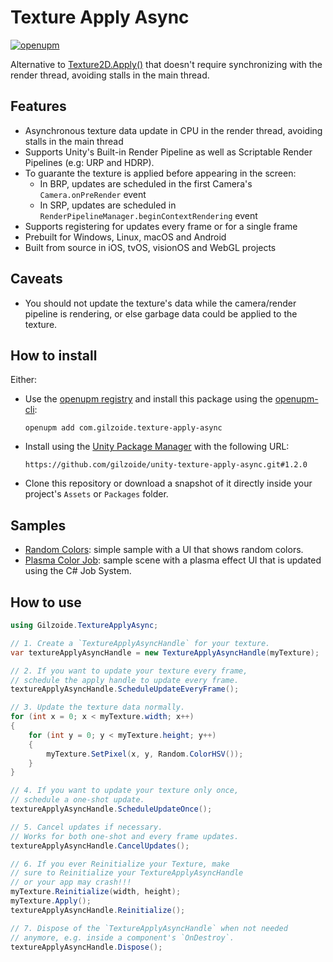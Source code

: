 # Texture Apply Async
[![openupm](https://img.shields.io/npm/v/com.gilzoide.texture-apply-async?label=openupm&registry_uri=https://package.openupm.com)](https://openupm.com/packages/com.gilzoide.texture-apply-async/)

Alternative to [Texture2D.Apply()](https://docs.unity3d.com/ScriptReference/Texture2D.Apply.html) that doesn't require synchronizing with the render thread, avoiding stalls in the main thread.


## Features
- Asynchronous texture data update in CPU in the render thread, avoiding stalls in the main thread
- Supports Unity's Built-in Render Pipeline as well as Scriptable Render Pipelines (e.g: URP and HDRP).
- To guarante the texture is applied before appearing in the screen:
  + In BRP, updates are scheduled in the first Camera's `Camera.onPreRender` event
  + In SRP, updates are scheduled in `RenderPipelineManager.beginContextRendering` event
- Supports registering for updates every frame or for a single frame
- Prebuilt for Windows, Linux, macOS and Android
- Built from source in iOS, tvOS, visionOS and WebGL projects


## Caveats
- You should not update the texture's data while the camera/render pipeline is rendering, or else garbage data could be applied to the texture.


## How to install
Either:
- Use the [openupm registry](https://openupm.com/) and install this package using the [openupm-cli](https://github.com/openupm/openupm-cli):
  ```
  openupm add com.gilzoide.texture-apply-async
  ```
- Install using the [Unity Package Manager](https://docs.unity3d.com/Manual/upm-ui-giturl.html) with the following URL:
  ```
  https://github.com/gilzoide/unity-texture-apply-async.git#1.2.0
  ```
- Clone this repository or download a snapshot of it directly inside your project's `Assets` or `Packages` folder.


## Samples
- [Random Colors](Samples~/RandomColors): simple sample with a UI that shows random colors.
- [Plasma Color Job](Samples~/PlasmaColorJob): sample scene with a plasma effect UI that is updated using the C# Job System.


## How to use
```cs
using Gilzoide.TextureApplyAsync;

// 1. Create a `TextureApplyAsyncHandle` for your texture.
var textureApplyAsyncHandle = new TextureApplyAsyncHandle(myTexture);

// 2. If you want to update your texture every frame,
// schedule the apply handle to update every frame.
textureApplyAsyncHandle.ScheduleUpdateEveryFrame();

// 3. Update the texture data normally.
for (int x = 0; x < myTexture.width; x++)
{
    for (int y = 0; y < myTexture.height; y++)
    {
        myTexture.SetPixel(x, y, Random.ColorHSV());
    }
}

// 4. If you want to update your texture only once,
// schedule a one-shot update.
textureApplyAsyncHandle.ScheduleUpdateOnce();

// 5. Cancel updates if necessary.
// Works for both one-shot and every frame updates.
textureApplyAsyncHandle.CancelUpdates();

// 6. If you ever Reinitialize your Texture, make
// sure to Reinitialize your TextureApplyAsyncHandle
// or your app may crash!!!
myTexture.Reinitialize(width, height);
myTexture.Apply();
textureApplyAsyncHandle.Reinitialize();

// 7. Dispose of the `TextureApplyAsyncHandle` when not needed
// anymore, e.g. inside a component's `OnDestroy`.
textureApplyAsyncHandle.Dispose();
```
